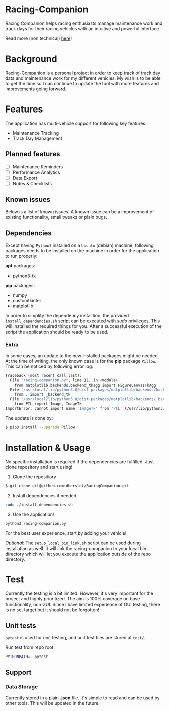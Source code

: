 # Racing-Companion
Racing Companion helps racing enthusiasts manage maintenance work and track days for their racing vehicles with an intuitive and powerful interface.

Read more (non technical) [here](https://dherslof.github.io/RacingCompanion/)!

# Background
Racing-Companion is a personal project in order to keep track of track day data and maintenance work for my different vehicles. My wish is to be able to get the time
so I can continue to update the tool with more features and improvements going forward.

# Features
The application has multi-vehicle support for following key features:
* Maintenance Tracking
* Track Day Management

## Planned features
- [ ] Maintenance Reminders
- [ ] Performance Analytics
- [ ] Data Export
- [ ] Notes & Checklists

## Known issues
Below is a list of known issues. A known issue can be a improvement of existing functionality, small tweaks or plain bugs.

## Dependencies
Except having `Python3` installed on a `Ubuntu` (debian) machine, following packages needs to be installed on the machine in order for the application to run properly:

**apt** packages:
* python3-tk

**pip** packages:
* numpy
* customtkinter
* matplotlib

In order to simplify the dependency installtion, the provided `install_dependencies.sh` script can be executed with *sudo* privileges. This will installed the required things for you.
After a successful execution of the script the application should be ready to be used.

### Extra
In some cases, an update to the new installed packages might be needed. At the time of writing, the only known case is for the **pip** package `Pillow`. This can be noticed by following error log:
```bash
Traceback (most recent call last):
  File "racing-companion.py", line 11, in <module>
    from matplotlib.backends.backend_tkagg import FigureCanvasTkAgg
  File "/usr/local/lib/python3.8/dist-packages/matplotlib/backends/backend_tkagg.py", line 1, in <module>
    from . import _backend_tk
  File "/usr/local/lib/python3.8/dist-packages/matplotlib/backends/_backend_tk.py", line 15, in <module>
    from PIL import Image, ImageTk
ImportError: cannot import name 'ImageTk' from 'PIL' (/usr/lib/python3/dist-packages/PIL/__init__.py)
```

The update is done by:
```bash
$ pip3 install --upgrade Pillow
```

# Installation & Usage
No specific installation is required if the dependencies are fulfilled. Just clone repository and start using!

1. Clone the repositiory
```bash
$ git clone git@github.com:dherslof/RacingCompanion.git
```
2. Install dependencies if needed
```bash
sudo ./install_dependencies.sh
```
3. Use the application!
```bash
python3 racing-companion.py
```

For the best user experience, start by adding your vehicle!

*Optional*: The `setup_local_bin_link.sh` script can be used during installation as well. It will link the racing-companion to your local bin directory which will let you execute the application outside of the repo directory.

# Test
Currently the testing is a bit limited. However, it's very important for the project and highly prioritized. The aim is 100% coverage on base functionality, non GUI. Since I have limited experience of GUI testing, there is no set target but it should not be forgotten!

## Unit tests
`pytest` is used for unit testing, and unit test files are stored at `test/`.

Run test from repo root:
```bash
PYTHONPATH=. pytest
```

## Support
### Data Storage
Currently stored in a plain **.json** file. It's simple to read and can be used by other tools. This will be updated in the future.
